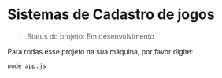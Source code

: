 <h1>Sistemas de Cadastro de jogos</h1>

> Status do projeto: Em desenvolvimento

Para rodas esse projeto na sua máquina, por favor digite:

```
node app.js
```
